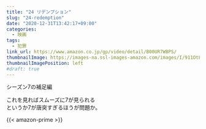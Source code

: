 ```yaml
---
title: "24 リデンプション"
slug: "24-redemption"
date: "2020-12-31T13:42:17+09:00"
categories:
  - 映画
tags:
  - 犯罪
link_url: https://www.amazon.co.jp/gp/video/detail/B00UR7WBPS/
thumbnailImage: https://images-na.ssl-images-amazon.com/images/I/911OtLpCJBL._SX300_.jpg
thumbnailImagePosition: left
#draft: true
---
```

シーズン7の補足編
<!--more-->
これを見ればスムーズに7が見られる  
というか7が唐突すぎるほうが問題か。

{{< amazon-prime >}}
